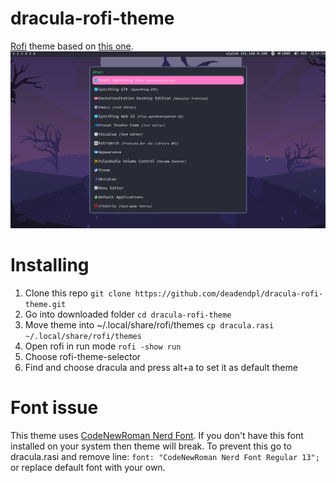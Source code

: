 # dracula-rofi-theme
[Rofi](https://github.com/davatorium/rofi) theme based on [this one](https://github.com/dracula/rofi).
![screenshot](rofi_screenshot.png)

# Installing
1. Clone this repo `git clone https://github.com/deadendpl/dracula-rofi-theme.git`
2. Go into downloaded folder `cd dracula-rofi-theme`
3. Move theme into ~/.local/share/rofi/themes `cp dracula.rasi ~/.local/share/rofi/themes`
4. Open rofi in run mode `rofi -show run`
5. Choose rofi-theme-selector
6. Find and choose dracula and press alt+a to set it as default theme

# Font issue
This theme uses [CodeNewRoman Nerd Font](https://www.nerdfonts.com/font-downloads).
If you don't have this font installed on your system then theme will break.
To prevent this go to dracula.rasi and remove line:
`font: "CodeNewRoman Nerd Font Regular 13";` or replace default font with your own.
